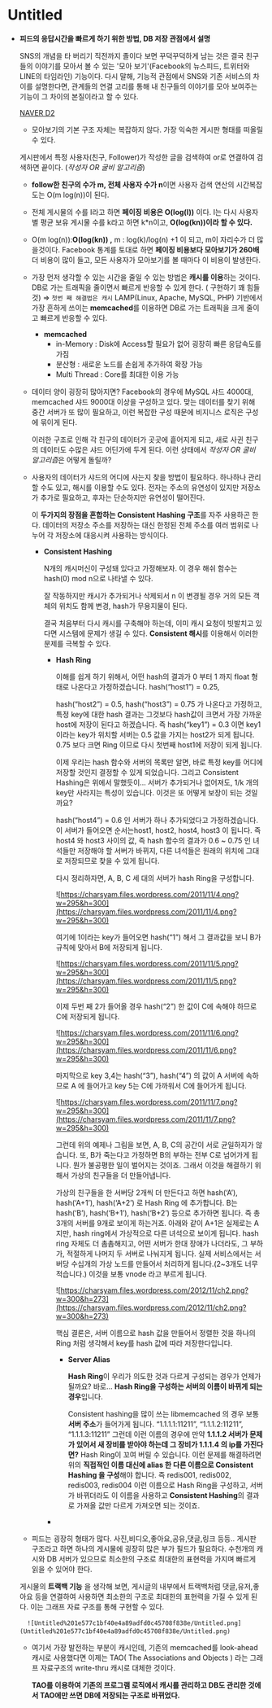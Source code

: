 # Untitled

- **피드의 응답시간을 빠르게 하기 위한 방법, DB 저장 관점에서 설명**

    SNS의 개념을 타 버리기 직전까지 졸이다 보면 꾸덕꾸덕하게 남는 것은 결국 친구들의 이야기를 모아서 볼 수 있는 '모아 보기'(Facebook의 뉴스피드, 트위터와 LINE의 타임라인) 기능이다. 다시 말해, 기능적 관점에서 SNS와 기존 서비스의 차이를 설명한다면, 관계들의 연결 고리를 통해 내 친구들의 이야기를 모아 보여주는 기능이 그 차이의 본질이라고 할 수 있다.

    [NAVER D2](https://d2.naver.com/helloworld/551588)

    - 모아보기의 기본 구조 자체는 복잡하지 않다. 가장 익숙한 게시판 형태를 떠올릴 수 있다.

    게시판에서 특정 사용자(친구, Follower)가 작성한 글을 검색하여 or로 연결하여 검색하면 끝이다. (*작성자 OR 굴비 알고리즘*)
    - **follow한 친구의 수가 m, 전체 사용자 수가 n**이면 사용자 검색 연산의 시간복잡도는 O(m log(n))이 된다.
    - 전체 게시물의 수를 I라고 하면 **페이징 비용은 O(log(I))** 이다. I는 다시 사용자별 평균 보유 게시물 수를 k라고 하면 k*n이고, **O(log(kn))이라 할 수 있다.**
    - O(m log(n)):**O(log(kn)) ,** m : log(k)/log(n) +1 이 되고, m이 자리수가 더 많을것이다. Facebook 통계를 토대로 하면 **페이징 비용보다 모아보기가 260배** 더 비용이 많이 들고, 모든 사용자가 모아보기를 볼 때마다 이 비용이 발생한다.
    - 가장 먼저 생각할 수 있는 시간을 줄일 수 있는 방법은 **캐시를 이용**하는 것이다. DB로 가는 트래픽을 줄이면서 빠르게 반응할 수 있게 한다. ( 구현하기 꽤 힘들것) ⇒ `첫번 째 해결법은 캐시`  LAMP(Linux, Apache, MySQL, PHP) 기반에서 가장 흔하게 쓰이는 **memcached**를 이용하면 DB로 가는 트래픽을 크게 줄이고 빠르게 반응할 수 있다.
        - **memcached**
            - in-Memory : Disk에 Access할 필요가 없어 굉장히 빠른 응답속도를 가짐
            - 분산형 : 새로운 노드를 손쉽게 추가하여 확장 가능
            - Multi Thread : Core를 최대한 이용 가능
    - 데이터 양이 굉장히 많아지면? Facebook의 경우에 MySQL 샤드 4000대, memcached 샤드 9000대 이상을 구성하고 있다. 맞는 데이터를 찾기 위해 중간 서버가 또 많이 필요하고, 이런 복잡한 구성 때문에 비지니스 로직은 구성에 묶이게 된다.

        이러한 구조로 인해 각 친구의 데이터가 곳곳에 흩어지게 되고, 새로 사귄 친구의 데이터도 수많은 샤드 어딘가에 두게 된다. 이런 상태에서 *작성자 OR 굴비 알고리즘*은 어떻게 돌릴까?

    - 사용자의 데이터가 샤드의 어디에 사는지 찾을 방법이 필요하다. 
    하나하나 관리할 수도 있고, 해시를 이용할 수도 있다. 
    전자는 주소의 유연성이 있지만 저장소가 추가로 필요하고, 후자는 단순하지만 유연성이 떨어진다.

        이 **두가지의 장점을 혼합하는 Consistent Hashing 구조**를 자주 사용하곤 한다.
        데이터의 저장소 주소를 저장하는 대신 한정된 전체 주소를 여러 범위로 나누어 각 저장소에 대응시켜 사용하는 방식이다.

        - **Consistent Hashing**

            N개의 캐시머신이 구성돼 있다고 가정해보자. 이 경우 해쉬 함수는 hash(0) mod n으로 나타낼 수 있다. 

            잘 작동하지만 캐시가 추가되거나 삭제되서 n 이 변경될 경우 거의 모든 객체의 위치도 함께 변경, hash가 무용지물이 된다. 

            결국 처음부터 다시 캐시를 구축해야 하는데, 이미 캐시 요청이 빗발치고 있다면 시스템에 문제가 생길 수 있다. **Consistent 해시**를 이용해서 이러한 문제를 극복할 수 있다.

            - **Hash Ring**

                이해를 쉽게 하기 위해서, 어떤 hash의 결과가 0 부터 1 까지 float 형태로 나온다고 가정하겠습니다. hash(“host1”) = 0.25, 

                hash(“host2”) = 0.5, hash(“host3”) = 0.75 가 나온다고 가정하고, 특정 key에 대한 hash 결과는 그것보다 hash값이 크면서 가장 가까운 host에 저장이 된다고 하겠습니다. 즉 hash(“key1”) = 0.3 이면 key1이라는 key가 위치할 서버는 0.5 값을 가지는 host2가 되게 됩니다. 0.75 보다 크면 Ring 이므로 다시 첫번째 host1에 저장이 되게 됩니다.

                이제 우리는 hash 함수와 서버의 목록만 알면, 바로 특정 key를 어디에 저장할 것인지 결정할 수 있게 되었습니다. 그리고 Consistent Hashing은 위에서 말했듯이… 서버가 추가되거나 없어져도, 1/k 개의 key만 사라지는 특성이 있습니다. 이것은 또 어떻게 보장이 되는 것일까요?

                hash(“host4”) = 0.6 인 서버가 하나 추가되었다고 가정하겠습니다. 이 서버가 들어오면 순서는host1, host2, host4, host3 이 됩니다. 즉 host4 와 host3 사이의 값, 즉 hash 함수의 결과가 0.6 ~ 0.75 인 녀석들만 저장해야 할 서버가 바뀌지, 다른 녀석들은 원래의 위치에 그대로 저장되므로 찾을 수 있게 됩니다.

                다시 정리하자면, A, B, C 세 대의 서버가 hash Ring을 구성합니다.

                ![https://charsyam.files.wordpress.com/2011/11/4.png?w=295&h=300](https://charsyam.files.wordpress.com/2011/11/4.png?w=295&h=300)

                여기에 1이라는 key가 들어오면 hash(“1”) 해서 그 결과값을 보니 B가 규칙에 맞아서 B에 저장되게 됩니다.

                ![https://charsyam.files.wordpress.com/2011/11/5.png?w=295&h=300](https://charsyam.files.wordpress.com/2011/11/5.png?w=295&h=300)

                이제 두번 째 2가 들어올 경우 hash(“2”) 한 값이 C에 속해야 하므로 C에 저장되게 됩니다.

                ![https://charsyam.files.wordpress.com/2011/11/6.png?w=295&h=300](https://charsyam.files.wordpress.com/2011/11/6.png?w=295&h=300)

                마지막으로 key 3,4는 hash(“3”), hash(“4”) 의 값이 A 서버에 속하므로 A 에 들어가고 key 5는 C에 가까워서 C에 들어가게 됩니다.

                ![https://charsyam.files.wordpress.com/2011/11/7.png?w=295&h=300](https://charsyam.files.wordpress.com/2011/11/7.png?w=295&h=300)

                그런데 위의 예제나 그림을 보면, A, B, C의 공간이 서로 균일하지가 않습니다. 또, B가 죽는다고 가정하면 B의 부하는 전부 C로 넘어가게 됩니다. 뭔가 불공평한 일이 벌어지는 것이죠. 그래서 이것을 해결하기 위해서 가상의 친구들을 더 만들어냅니다.

                가상의 친구들을 한 서버당 2개씩 더 만든다고 하면 hash(‘A’), hash(‘A+1’), hash(‘A+2’) 로 Hash Ring 에 추가합니다. B는 hash(‘B’), hash(‘B+1’), hash(‘B+2’) 등으로 추가하면 됩니다. 즉 총 3개의 서버를 9개로 보이게 하는거죠. 아래와 같이 A+1은 실제로는 A지만, hash ring에서 가상적으로 다른 녀석으로 보이게 됩니다. hash ring 자체도 더 촘촘해지고, 어떤 서버가 한대 장애가 나더라도, 그 부하가, 적절하게 나머지 두 서버로 나눠지게 됩니다. 실제 서비스에서는 서버당 수십개의 가상 노드를 만들어서 처리하게 됩니다.(2~3개도 너무 적습니다.) 이것을 보통 vnode 라고 부르게 됩니다.

                ![https://charsyam.files.wordpress.com/2012/11/ch2.png?w=300&h=273](https://charsyam.files.wordpress.com/2012/11/ch2.png?w=300&h=273)

                핵심 결론은, 서버 이름으로 hash 값을 만들어서 정렬한 것을 하나의 Ring 처럼 생각해서 key를 hash 값에 따라 저장한다입니다.

                - **Server Alias**

                    **Hash Ring**이 우리가 의도한 것과 다르게 구성되는 경우가 언제가 될까요? 바로… **Hash Ring을 구성하는 서버의 이름이 바뀌게 되는 경우**입니다.

                    Consistent hashing을 많이 쓰는 libmemcached 의 경우 보통 **서버 주소**가 들어가게 됩니다. “1.1.1.1:11211”, “1.1.1.2:11211”, “1.1.1.3:11211” 그런데 이런 이름의 경우에 만약 **1.1.1.2 서버가 문제가 있어서 새 장비를 받아야 하는데 그 장비가 1.1.1.4 의 ip를 가진다면?** Hash Ring이 꼬여 버릴 수 있습니다. 이런 문제를 해결하려면 위의 **직접적인 이름 대신에 alias 한 다른 이름으로 Consistent Hashing 을 구성**해야 합니다. 즉 redis001, redis002, redis003, redis004 이런 이름으로 Hash Ring을 구성하고, 서버가 바뀌더라도 이 이름을 사용하고 **Consistent Hashing**의 결과로 가져올 값만 다르게 가져오면 되는 것이죠.

            - 
    - 피드는 굉장히 형태가 많다. 사진,비디오,좋아요,공유,댓글,링크 등등.. 게시판 구조라고 하면 하나의 게시물에 굉장히 많은 부가 필드가 필요하다. 수천개의 캐시와 DB 서버가 있으므로 최소한의 구조로 최대한의 표현력을 가지며 빠르게 읽을 수 있어야 한다.

    게시물의 **트랙백 기능** 을 생각해 보면, 게시글의 내부에서 트랙백처럼 댓글,유저,좋아요 등을 연결하여 사용하면 최소한의 구조로 최대한의 표현력을 가질 수 있게 된다. 이는 그래프 자료 구조를 통해 구현할 수 있다.

        ![Untitled%201e577c1bf40e4a89adfd0c45708f838e/Untitled.png](Untitled%201e577c1bf40e4a89adfd0c45708f838e/Untitled.png)

    - 여기서 가장 발전하는 부분이 캐시인데, 기존의 memcached를 look-ahead 캐시로 사용했다면 이제는 TAO( The Associations and Objects ) 라는 그래프 자료구조의 write-thru 캐시로 대체한 것이다.

        **TAO를 이용하여 기존의 프로그램 로직에서 캐시를 관리하고 DB도 관리한 것에서 TAO에만 쓰면 DB에 저장되는 구조로 바뀌었다.**